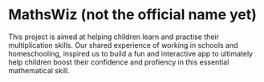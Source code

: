 # MathsWiz (not the official name yet)

This project is aimed at helping children learn and practise their multiplication skills. Our shared experience of working in schools and homeschooling, inspired us to build a fun and interactive app to ultimately help children boost their confidence and profiency in this essential mathematical skill. 

